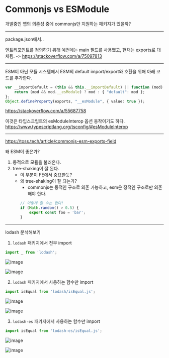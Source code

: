 # Commonjs vs ESModule

개발중인 앱의 의존성 중에 commonjs만 지원하는 패키지가 있을까?

---

package.json에서..

엔트리포인트를 정의하기 위래 예전에는 main 필드를 사용했고, 현재는 exports로 대체됨. -> https://stackoverflow.com/a/75097813

---

ESM이 아닌 모듈 시스템에서 ESM의 default import/export와 호환을 위해 아래 코드를 추가한다.
```ts
var __importDefault = (this && this.__importDefault) || function (mod) {
    return (mod && mod.__esModule) ? mod : { "default": mod };
};
Object.defineProperty(exports, "__esModule", { value: true });
```
https://stackoverflow.com/a/55687758

이것은 타입스크립트의 esModuleInterop 옵션 동작이기도 하다.
https://www.typescriptlang.org/tsconfig/#esModuleInterop

---

https://toss.tech/article/commonjs-esm-exports-field

왜 ESM이 좋은가?

1. 동적으로 모듈을 불러온다.
2. tree-shaking이 잘 된다.
    - 이 부분이 FE에서 중요한듯?
    - 왜 tree-shaking이 잘 되는가?
        - commonjs는 동적인 구조로 의존 가능하고, esm은 정적인 구조로만 의존해야 한다.
        ```ts
        // 이렇게 할 수는 없다!
        if (Math.random() > 0.5) { 
            export const foo = 'bar';
        }
        ```
        
---

lodash 분석해보기

1. `lodash` 패키지에서 전부 import

```ts
import _ from 'lodash';
```

![image](https://github.com/user-attachments/assets/cad85c1b-91ab-4ae0-9219-59da51923e28)

![image](https://github.com/user-attachments/assets/208adbd1-13c5-4d3c-959a-0ce662ac57e9)




2. `lodash` 패키지에서 사용하는 함수만 import

```ts
import isEqual from 'lodash/isEqual.js';
```

![image](https://github.com/user-attachments/assets/e4daad31-13da-4f1c-833a-8b8dba563805)

![image](https://github.com/user-attachments/assets/acaabbf6-1b20-40f1-bd15-4cfee0744282)



3. `lodash-es` 패키지에서 사용하는 함수만 import

```ts
import isEqual from 'lodash-es/isEqual.js';
```

![image](https://github.com/user-attachments/assets/cfdb44b8-c4af-4c17-883d-a6fba1338766)

![image](https://github.com/user-attachments/assets/72754ca7-d637-4ee8-be64-87fca70ec75d)


